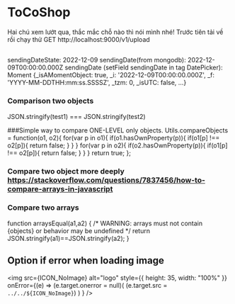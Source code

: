 # ToCoShop
Hai chú xem lướt qua, thắc mắc chỗ nào thì nói mình nhé!
Trước tiên tải về rồi chạy thử GET http://localhost:9000/v1/upload

##
sendingDateState: 2022-12-09
sendingDate(from mongodb): 2022-12-09T00:00:00.000Z
sendingDate (setField sendingDate in tag DatePicker): Moment {_isAMomentObject: true, _i: '2022-12-09T00:00:00.000Z', _f: 'YYYY-MM-DDTHH:mm:ss.SSSSZ', _tzm: 0, _isUTC: false, …}
### Comparison two objects 
JSON.stringify(test1) === JSON.stringify(test2)

###Simple way to compare ONE-LEVEL only objects.
 Utils.compareObjects = function(o1, o2){
    for(var p in o1){
        if(o1.hasOwnProperty(p)){
            if(o1[p] !== o2[p]){
                return false;
            }
        }
    }
    for(var p in o2){
        if(o2.hasOwnProperty(p)){
            if(o1[p] !== o2[p]){
                return false;
            }
        }
    }
    return true;
};
### Compare two object more deeply https://stackoverflow.com/questions/7837456/how-to-compare-arrays-in-javascript

### Compare two arrays
function arraysEqual(a1,a2) {
    /* WARNING: arrays must not contain {objects} or behavior may be undefined */
    return JSON.stringify(a1)==JSON.stringify(a2);
}

## Option if error when loading image
<img
                src={ICON_NoImage}
                alt="logo"
                style={{ height: 35, width: "100%" }}
                onError={(e) =>
                  (e.target.onerror = null)(
                    (e.target.src = `../../${ICON_NoImage}`)
                  )
                }
              />